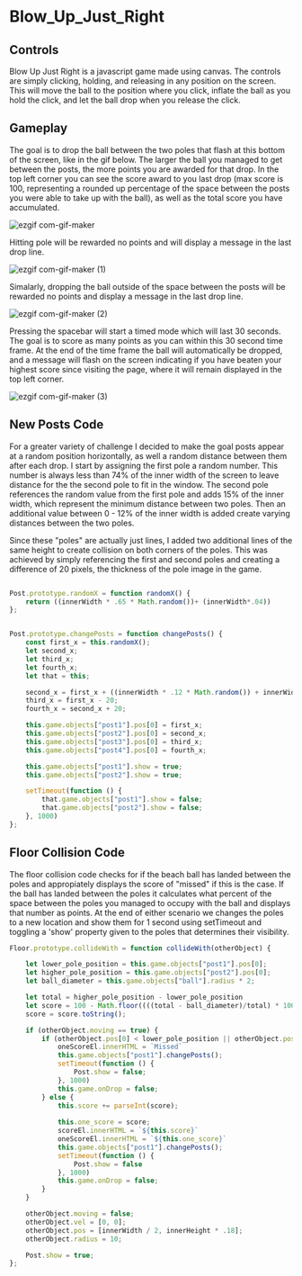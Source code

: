 # Blow_Up_Just_Right


## Controls

Blow Up Just Right is a javascript game made using canvas. The controls are simply clicking, holding, and releasing in any position on the screen. This will move the ball to the position where you click, inflate the ball as you hold the click, and let the ball drop when you release the click. 

## Gameplay
The goal is to drop the ball between the two poles that flash at this bottom of the screen, like in the gif below. The larger the ball you managed to get between the posts, the more points you are awarded for that drop. In the top left corner you can see the score award to you last drop (max score is 100, representing a rounded up percentage of the space between the posts you were able to take up with the ball), as well as the total score you have accumulated. 

![ezgif com-gif-maker](https://user-images.githubusercontent.com/62472030/103181370-64d1b700-486e-11eb-8275-6b6fc3aa140c.gif)

Hitting pole will be rewarded no points and will display a message in the last drop line.

![ezgif com-gif-maker (1)](https://user-images.githubusercontent.com/62472030/103181373-6f8c4c00-486e-11eb-987e-88c1c53e91fe.gif)

Simalarly, dropping the ball outside of the space between the posts will be rewarded no points and display a message in the last drop line.

![ezgif com-gif-maker (2)](https://user-images.githubusercontent.com/62472030/103181375-74e99680-486e-11eb-8a24-f9d8d19ac9d3.gif)

Pressing the spacebar will start a timed mode which will last 30 seconds. The goal is to score as many points as you can within this 30 second time frame. At the end of the time frame the ball will automatically be dropped, and a message will flash on the screen indicating if you have beaten your highest score since visiting the page, where it will remain displayed in the top left corner.

![ezgif com-gif-maker (3)](https://user-images.githubusercontent.com/62472030/103181384-7adf7780-486e-11eb-98e9-5750d007f1e8.gif)

## New Posts Code

For a greater variety of challenge I decided to make the goal posts appear at a random position horizontally, as well a random distance between them after each drop. I start by assigning the first pole a random number. This number is always less than 74% of the inner width of the screen to leave distance for the the second pole to fit in the window. The second pole references the random value from the first pole and adds 15% of the inner width, which represent the minimum distance between two poles. Then an additional value between 0 - 12% of the inner width is added create varying distances between the two poles.

Since these "poles" are actually just lines, I added two additional lines of the same height to create collision on both corners of the poles. This was achieved by simply referencing the first and second poles and creating a difference of 20 pixels, the thickness of the pole image in the game.
```Javascript

Post.prototype.randomX = function randomX() {
    return ((innerWidth * .65 * Math.random())+ (innerWidth*.04))
};


Post.prototype.changePosts = function changePosts() {
    const first_x = this.randomX();
    let second_x;
    let third_x;
    let fourth_x;
    let that = this;

    second_x = first_x + ((innerWidth * .12 * Math.random()) + innerWidth * .15)
    third_x = first_x - 20;
    fourth_x = second_x + 20;

    this.game.objects["post1"].pos[0] = first_x;
    this.game.objects["post2"].pos[0] = second_x;
    this.game.objects["post3"].pos[0] = third_x;
    this.game.objects["post4"].pos[0] = fourth_x;

    this.game.objects["post1"].show = true;
    this.game.objects["post2"].show = true;

    setTimeout(function () {
        that.game.objects["post1"].show = false;
        that.game.objects["post2"].show = false;
    }, 1000) 
};
```

## Floor Collision Code

The floor collision code checks for if the beach ball has landed between the poles and appropiately displays the score of "missed" if this is the case. If the ball has landed between the poles it calculates what percent of the space between the poles you managed to occupy with the ball and displays that number as points. At the end of either scenario we changes the poles to a new location and show them for 1 second using setTimeout and toggling a 'show' property given to the poles that determines their visibility.

```Javascript
Floor.prototype.collideWith = function collideWith(otherObject) {

    let lower_pole_position = this.game.objects["post1"].pos[0];
    let higher_pole_position = this.game.objects["post2"].pos[0];
    let ball_diameter = this.game.objects["ball"].radius * 2;

    let total = higher_pole_position - lower_pole_position
    let score = 100 - Math.floor((((total - ball_diameter)/total) * 100))
    score = score.toString();

    if (otherObject.moving == true) {
        if (otherObject.pos[0] < lower_pole_position || otherObject.pos[0] > higher_pole_position) {
            oneScoreEl.innerHTML = `Missed`
            this.game.objects["post1"].changePosts();
            setTimeout(function () {
                Post.show = false;
            }, 1000)
            this.game.onDrop = false;
        } else {
            this.score += parseInt(score);
            
            this.one_score = score;
            scoreEl.innerHTML = `${this.score}`
            oneScoreEl.innerHTML = `${this.one_score}`
            this.game.objects["post1"].changePosts();
            setTimeout(function () {
                Post.show = false
            }, 1000)
            this.game.onDrop = false;
        }
    }

    otherObject.moving = false;
    otherObject.vel = [0, 0];
    otherObject.pos = [innerWidth / 2, innerHeight * .18];
    otherObject.radius = 10;

    Post.show = true;
};
```
